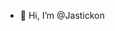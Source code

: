 - 👋 Hi, I’m @Jastickon

<!---
Jastickon/Jastickon is a ✨ special ✨ repository because its `README.md` (this file) appears on your GitHub profile.
You can click the Preview link to take a look at your changes.
--->
